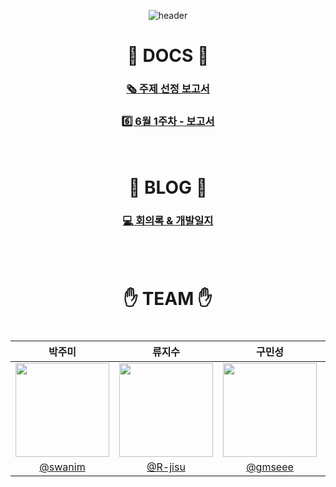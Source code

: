 <div align='center'>

  ![header](https://capsule-render.vercel.app/api?type=transparent&fontColor=703ee5&text=TECH-PIONEERS's%20github&height=150&fontSize=60&desc=for%20the_convenience_of_visually_impaired_golfers&descAlignY=75&descAlign=65)

</div>

<h1 align='center'>📎 DOCS 📎</h1>
<h3 align='center'>
	<a href="https://github.com/TECH-PIONEERS/capstone-project/blob/main/%EC%A3%BC%EC%A0%9C%20%EC%8B%A0%EC%B2%AD%EC%84%9C/%5Btech-pioneers%5D-%EC%A3%BC%EC%A0%9C%20%EC%84%A0%EC%A0%95%20%EB%B3%B4%EA%B3%A0%EC%84%9C.pdf"> 🗞️ 주제 선정 보고서</a>
  <br>
  </h3>
<h3 align='center'>
<a href="https://tech-pioneers.github.io/docs/journal/6-1.html"> 6️⃣ 6월 1주차 - 보고서 </a>

</h3>

<br/>
<h1 align='center'>📘 BLOG 📘</h1>
<h3 align='center'>
<a href="https://tech-pioneers.github.io/"> 💻 회의록 & 개발일지 </a>
<br/>
</h3>
<!--   <img src="https://img.shields.io/badge/RadixUi-161618?style=flat-square&logo=RadixUi&logoColor=white"/>  -->

<br/><br/>

<h1 align='center'> ✋ TEAM ✋ <h1/>


<div align="center">
  
|     박주미   |   류지수   |     구민성   | 한예지   |
| :-------: | :---------: | :------: |  :------: |
| <img src="https://avatars.githubusercontent.com/swanim" width=150> | <img src="https://avatars.githubusercontent.com/u/79021544?v=4" width=150> | <img src="https://avatars.githubusercontent.com/gmseee" width=150> | <img src="https://avatars.githubusercontent.com/YeJi-ing" width=150>  |
|   [@swanim](https://github.com/swanim)    |   [@R-jisu](https://github.com/R-jisu)     |   [@gmseee](https://github.com/gmseee)  | [@YeJi-ing](https://github.com/YeJi-ing)  |

</div>


</div>




